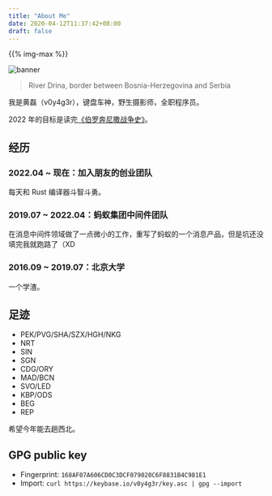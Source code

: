 ```yaml
---
title: "About Me"
date: 2020-04-12T11:37:42+08:00
draft: false
---
```


{{% img-max %}}

![banner](https://gw.alipayobjects.com/zos/antfincdn/oCf%26nwiV%26R/XQARE1908-small.jpg)
> River Drina, border between Bosnia-Herzegovina and Serbia

我是黄磊（v0y4g3r），键盘车神，野生摄影师，全职程序员。

2022 年的目标是读完[《伯罗奔尼撒战争史》](https://book.douban.com/subject/27058898/)。

## 经历

### 2022.04 ~ 现在：加入朋友的创业团队

每天和 Rust 编译器斗智斗勇。

### 2019.07 ~ 2022.04：蚂蚁集团中间件团队

在消息中间件领域做了一点微小的工作，重写了蚂蚁的一个消息产品，但是坑还没填完我就跑路了（XD

### 2016.09 ~ 2019.07：北京大学

一个学渣。

## 足迹

- PEK/PVG/SHA/SZX/HGH/NKG
- NRT
- SIN
- SGN
- CDG/ORY
- MAD/BCN
- SVO/LED
- KBP/ODS
- BEG
- REP

希望今年能去趟西北。

## GPG public key
- Fingerprint: `168AF07A606CD0C3DCF079020C6F8831B4C981E1`
- Import: `curl https://keybase.io/v0y4g3r/key.asc | gpg --import`
